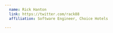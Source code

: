 ```yaml
---
  name: Rick Hanton
  link: https://twitter.com/rack88
  affiliation: Software Engineer, Choice Hotels

---
```

